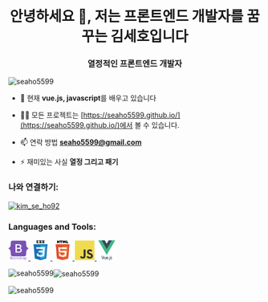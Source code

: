 
<h1 align="center">안녕하세요 👋, 저는 프론트엔드 개발자를 꿈꾸는 김세호입니다</h1>
<h3 align="center">열정적인 프론트엔드 개발자</h3>
<p align="left"> <img src="https://media.giphy.com/media/qgQUggAC3Pfv687qPC/giphy.gif" alt="seaho5599" /> </p>

- 🌱 현재 **vue.js, javascript**를 배우고 있습니다

- 👨‍💻 모든 프로젝트는 [https://seaho5599.github.io/](https://seaho5599.github.io/)에서 볼 수 있습니다.

- 📫 연락 방법 **seaho5599@gmail.com**

- ⚡ 재미있는 사실 **열정 그리고 패기**

<h3 align="left">나와 연결하기:</h3>
<p align="left">
<a href="https://instagram.com/kim_se_ho92" target="blank"><img align="center" src="https://raw.githubusercontent.com/rahuldkjain/github-profile-readme-generator /master/src/images/icons/Social/instagram.svg" alt="kim_se_ho92" height="30" width="40" /></a>
</p>
<h3 align="left">Languages and Tools:</h3>
<p align="left"> <a href="https://getbootstrap.com" target="_blank" rel="noreferrer"> <img src="https://raw.githubusercontent.com/devicons/devicon/master/icons/bootstrap/bootstrap-plain-wordmark.svg" alt="bootstrap" width="40" height="40"/> </a> <a href="https://www.w3schools.com/css/" target="_blank" rel="noreferrer"> <img src="https://raw.githubusercontent.com/devicons/devicon/master/icons/css3/css3-original-wordmark.svg" alt="css3" width="40" height="40"/> </a> <a href="https://www.w3.org/html/" target="_blank" rel="noreferrer"> <img src="https://raw.githubusercontent.com/devicons/devicon/master/icons/html5/html5-original-wordmark.svg" alt="html5" width="40" height="40"/> </a> <a href="https://developer.mozilla.org/en-US/docs/Web/JavaScript" target="_blank" rel="noreferrer"> <img src="https://raw.githubusercontent.com/devicons/devicon/master/icons/javascript/javascript-original.svg" alt="javascript" width="40" height="40"/> </a> <a href="https://vuejs.org/" target="_blank" rel="noreferrer"> <img src="https://raw.githubusercontent.com/devicons/devicon/master/icons/vuejs/vuejs-original-wordmark.svg" alt="vuejs" width="40" height="40"/> </a> </p>

<p><img align="left" src="https://github-readme-stats.vercel.app/api/top-langs?username=seaho5599&show_icons=true&locale=en&layout=compact" alt="seaho5599" /> </p>

<p> <img align="center" src="https://github-readme-stats.vercel.app/api?username=seaho5599&show_icons=true&locale=en" alt="seaho5599" /> </p>

<p><img align="center" src="https://github-readme-streak-stats.herokuapp.com/?user=seaho5599&" alt="seaho5599" /></p>
